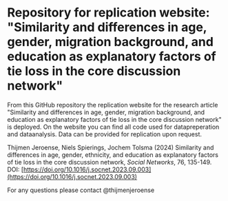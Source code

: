 # Repository for replication website: "Similarity and differences in age, gender, migration background, and education as explanatory factors of tie loss in the core discussion network"

From this GitHub repository the replication website for the research article "Similarity and differences in age, gender, migration background, and education as explanatory factors of tie loss in the core discussion network" is deployed. On the website you can find all code used for datapreperation and dataanalysis. Data can be provided for replication upon request.

Thijmen Jeroense, Niels Spierings, Jochem Tolsma (2024) Similarity and differences in age, gender, ethnicity, and education as explanatory factors of tie loss in the core discussion network, *Social Networks*,
76, 135-149. DOI: [https://doi.org/10.1016/j.socnet.2023.09.003](https://doi.org/10.1016/j.socnet.2023.09.003)

For any questions please contact @thijmenjeroense
